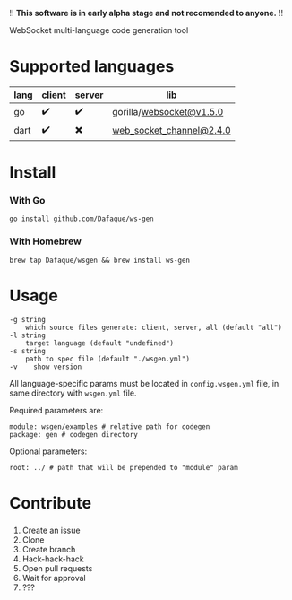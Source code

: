 :bangbang: **This software is in early alpha stage and not recomended to anyone.** :bangbang:

WebSocket multi-language code generation tool

# Supported languages

| lang | client             | server                   | lib                      |
|------|--------------------|--------------------------|--------------------------|
| go   | :heavy_check_mark: | :heavy_check_mark:       | gorilla/websocket@v1.5.0 |
| dart | :heavy_check_mark: | :heavy_multiplication_x: | web_socket_channel@2.4.0 |

# Install
### With Go
`go install github.com/Dafaque/ws-gen`
### With Homebrew
`brew tap Dafaque/wsgen && brew install ws-gen`

# Usage
```
-g string
    which source files generate: client, server, all (default "all")
-l string
    target language (default "undefined")
-s string
    path to spec file (default "./wsgen.yml")
-v    show version
```
All language-specific params must be located in `config.wsgen.yml` file, in same directory with `wsgen.yml` file.

Required parameters are:
```
module: wsgen/examples # relative path for codegen
package: gen # codegen directory
```

Optional parameters:
```
root: ../ # path that will be prepended to "module" param
```

# Contribute
###
1. Create an issue
1. Clone
1. Create branch
1. Hack-hack-hack
1. Open pull requests
1. Wait for approval
1. ???
